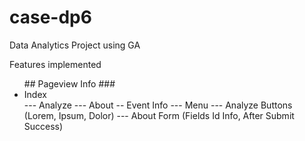 # case-dp6

Data Analytics Project using GA <br>

Features implemented <br>
<ul>
## Pageview Info
  ### <li>Index</li>
  --- Analyze
  --- About
-- Event Info  
  --- Menu
  --- Analyze Buttons (Lorem, Ipsum, Dolor)
  --- About Form (Fields Id Info, After Submit Success)
  
